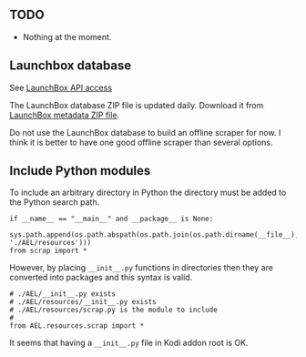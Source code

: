## TODO

 * Nothing at the moment.

## Launchbox database
 
See [LaunchBox API access](https://bitbucket.org/jasondavidcarr/launchbox/issues/902/api-access-to-launchbox)

The LaunchBox database ZIP file is updated daily. Download it from
[LaunchBox metadata ZIP file](http://gamesdb.launchbox-app.com/Metadata.zip).

Do not use the LaunchBox database to build an offline scraper for now. I think it is better to have
one good offline scraper than several options.

## Include Python modules

To include an arbitrary directory in Python the directory must be added to the Python search path.

```
if __name__ == "__main__" and __package__ is None:
    sys.path.append(os.path.abspath(os.path.join(os.path.dirname(__file__), './AEL/resources')))
from scrap import *
```

However, by placing `__init__.py` functions in directories then they are converted into
packages and this syntax is valid.

```
# ./AEL/__init__.py exists
# ./AEL/resources/__init__.py exists
# ./AEL/resources/scrap.py is the module to include
#
from AEL.resources.scrap import *
```

It seems that having a `__init__.py` file in Kodi addon root is OK.

